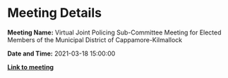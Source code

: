 # Meeting Details

**Meeting Name:** Virtual Joint Policing Sub-Committee Meeting for Elected Members of the Municipal District of Cappamore-Kilmallock

**Date and Time:** 2021-03-18 15:00:00

**<a href="https://www.limerick.ie/council/whats-on/joint-policing-sub-committee-meeting-elected-members-municipal-district-0" target="_blank">Link to meeting</a>**
